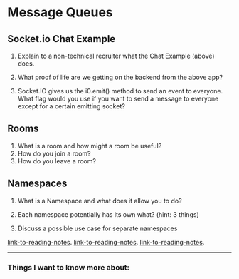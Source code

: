 # Message Queues

## Socket.io Chat Example

1. Explain to a non-technical recruiter what the Chat Example (above) does.


2. What proof of life are we getting on the backend from the above app?


3. Socket.IO gives us the i0.emit() method to send an event to everyone. What flag would you use if you want to send a message to everyone except for a certain emitting socket?


## Rooms

1. What is a room and how might a room be useful?
2. How do you join a room?
3. How do you leave a room?

## Namespaces

1. What is a Namespace and what does it allow you to do?

2. Each namespace potentially has its own what? (hint: 3 things)

3. Discuss a possible use case for separate namespaces

[link-to-reading-notes](https://socket.io/get-started/chat/).
[link-to-reading-notes](https://socket.io/docs/v4/rooms).
[link-to-reading-notes](https://socket.io/docs/v4/namespaces/).
*************************************************************************************************************

### Things I want to know more about:
